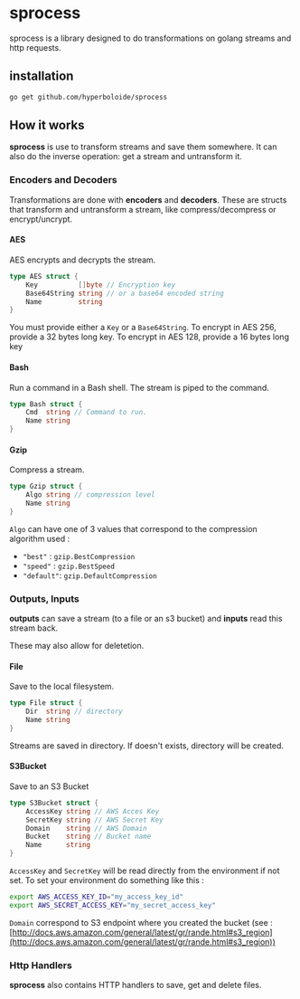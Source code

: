 # sprocess

sprocess is a library designed to do transformations on golang streams and http requests.

## installation

```bash
go get github.com/hyperboloide/sprocess
```

## How it works

**sprocess** is use to transform streams and save them somewhere. It can also do the inverse operation: get a stream and untransform it.

### Encoders and Decoders

Transformations are done with **encoders** and **decoders**. These are structs that transform and untransform a stream, like compress/decompress or encrypt/uncrypt.

#### AES

AES encrypts and decrypts the stream.

```go
type AES struct {
    Key          []byte // Encryption key
    Base64String string // or a base64 encoded string
    Name         string
}
```
You must provide either a `Key` or a `Base64String`. To encrypt in AES 256, provide a 32 bytes long key. To encrypt in AES 128, provide a 16 bytes long key

#### Bash

Run a command in a Bash shell. The stream is piped to the command.

```go
type Bash struct {
    Cmd  string // Command to run.
    Name string
}
```

#### Gzip

Compress a stream.

```go
type Gzip struct {
    Algo string // compression level
    Name string
}
```
`Algo` can have one of 3 values that correspond to the compression algorithm used :

*  `"best"` : `gzip.BestCompression`
*  `"speed"` : `gzip.BestSpeed`
*  `"default"`: `gzip.DefaultCompression`


### Outputs, Inputs

**outputs** can save a stream (to a file or an s3 bucket) and **inputs** read this stream back.

These may also allow for deletetion.

#### File

Save to the local filesystem.

```go
type File struct {
    Dir  string // directory
    Name string
}
```

Streams are saved in directory. If doesn't exists, directory will be created.

#### S3Bucket

Save to an S3 Bucket

```go
type S3Bucket struct {
    AccessKey string // AWS Acces Key
    SecretKey string // AWS Secret Key
    Domain    string // AWS Domain
    Bucket    string // Bucket name
    Name      string
}
```

`AccessKey` and `SecretKey` will be read directly from the environment if not set. To set your environment do something like this :

```bash
export AWS_ACCESS_KEY_ID="my_access_key_id"
export AWS_SECRET_ACCESS_KEY="my_secret_access_key"
```

`Domain` correspond to S3 endpoint where you created the bucket (see : [http://docs.aws.amazon.com/general/latest/gr/rande.html#s3_region](http://docs.aws.amazon.com/general/latest/gr/rande.html#s3_region))



### Http Handlers

**sprocess** also contains HTTP handlers to save, get and delete files.






